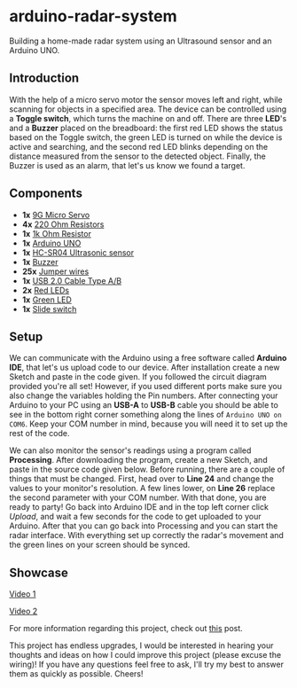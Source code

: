 # arduino-radar-system

Building a home-made radar system using an Ultrasound sensor and an Arduino UNO.

## Introduction

With the help of a micro servo motor the sensor moves left and right, while scanning for objects in a specified area. The device can be controlled using a **Toggle switch**, which turns the machine on and off. There are three **LED**'s and a **Buzzer** placed on the breadboard: the first red LED shows the status based on the Toggle switch, the green LED is turned on while the device is active and searching, and the second red LED blinks depending on the distance measured from the sensor to the detected object. Finally, the Buzzer is used as an alarm, that let's us know we found a target.

## Components

* **1x** [9G Micro Servo](https://www.amazon.com/Sipytoph-Helicopter-Airplane-Walking-Control/dp/B09185SC1W/ref=sr_1_13?dib=eyJ2IjoiMSJ9.tVLqy2AGpupwOFNupo-YTuoTttEjBv2ctPZik0NvQ9EY0iSztVtsF2rGLh1AzqoPSp1U_Wnv0ZLKdLcgW30tMrIIdLXxx0FNB8tOncqhG5J_SqNkvEULqbQQMMDRp0iZjzBwTOO_Q2dUDBPN43PFrH3NHq-VUdudmRLXFH1eIDWVxE8WnzaGKcwCUqsok6vRSvZvFYONLeHoGVtG49_W56nOgjjyJwU4OwdMMwZksQ_oxMTMZnxucVxWGY5bW0XN8BVzilRD9Ih7AiQBIckqmlwTzFkhItdQSnZxdVp6vmo.8Ou7Jp_t7_afKpZYLmrM8C3qKaquPQ5z-acKNuPuc8U&dib_tag=se&keywords=sg90%2B9g%2Bmicro%2Bservo&qid=1721123630&sr=8-13&th=1)
* **4x** [220 Ohm Resistors](https://www.amazon.com/EDGELEC-Resistor-Tolerance-Multiple-Resistance/dp/B07QK9ZBVZ/ref=sr_1_3?dib=eyJ2IjoiMSJ9.48C-Ove2hC0iqcDJWqOBW0Ym2y_kNHj8NmJQZB-_us_d_Y2U3Mei1LQsdqeGlHxAOL_yqpEQGQHEay917onU1Snhys6R-f4QrB6YwhLyu-pV0XFcB9a8FBAzk3uxQkB-QeMKssnn8-o_5hfJBXbmbCukGSoU7t6oBcBj2v4o068X5DLuNnWkQ3s2cIjC0T5-pJ9vm6MZoEkd-rxX9uMocnWWnO1UkTZRG0cW9eWLmiA.my682eInl2JCE44AhL95ixHIdhNRGPn4yrdFyjhLCt0&dib_tag=se&keywords=220%2Bohm%2Bresistor&qid=1721123739&sr=8-3&th=1)
* **1x** [1k Ohm Resistor](https://www.amazon.com/California-JOS-Carbon-Resistor-Tolerance/dp/B0BR66ZN6B/ref=sr_1_3?dib=eyJ2IjoiMSJ9.sjCrXtEr0PMGKZXQLPwE43Cm6Wuj_WtcdUxQqil3rZKsZCgpkZt-IB7HoRMDPFJcoswO2Uk0H--0JcokTP_F8y62pPJYPLZVKrqhKFDLf6aSjf_ArcWDYUTjf6oJ39qh3zOZhNvWW4iFF-qfksisUQwZ-rP-fDrk6E5f5wuiSsk68f-Qhqpj5BV5U4n4TpqwLWK_L2kDlll2fCG363nzoj8U42UiGgE8cFLLLAdOpSE.KIq2jWvPuqMAdxSxDxpyttI_hQKgC60Y7gxmX35z09A&dib_tag=se&keywords=1k+ohm+resistor&qid=1721123787&sr=8-3)
* **1x** [Arduino UNO](https://www.amazon.com/Arduino-A000066-ARDUINO-UNO-R3/dp/B008GRTSV6?th=1)
* **1x** [HC-SR04 Ultrasonic sensor](https://www.amazon.com/CUQI-Ultrasonic-Measuring-Transmitter-Compatible/dp/B092D2DS1Y/ref=sr_1_7?dib=eyJ2IjoiMSJ9.e5Yfpkja9gNArv99GdcfIbPkHEwnA5_v-S2dX3lHPU3MyNznCsGAeUrd-5fU9Rr--v6lKcSiP1qtwKGtZ4U6iIyEu3tQeQDcjDoBF8Rr-DnlnOqHPWsWJkx1OTDYJXcwu1JHqTeM9I0GQHHG2UUBuqZrGGQZTqGoBZobHn-WX68uAJtgftcVYLoN-gkkyDb20tqUkWmTd4heQlxdsH6gtfo9aJEISmw9hs7DgNmwgiu4kvEQuT42iQbJKSwX5lm0._BGqBfyM2MFj0nQTpUEkfFggIofOIGWG7vi_lSd9RQw&dib_tag=se&keywords=HC-SR04+ultrasonic+sensor&qid=1721123908&s=electronics&sr=1-7)
* **1x** [Buzzer](https://www.amazon.com/Gikfun-Terminals-Passive-Electronic-Arduino/dp/B01GJLE5BS/ref=sr_1_6?dib=eyJ2IjoiMSJ9.xguNP2bafm6PIldIUszcpPI9f2cyz4-uGdxia46YmzQ2paZ9-BmEPre13kPCBvFIq6vTVNJP3l6tRu9PIvQ8E0_Iu-x77kIAaSiZILk0IEuKJYCL0bFfFLpsZJANQaI0zLSrC7phT9GdcVwmDtpsTXpH6hBRxbXUARJKB-fi0od2LyrqsNp-ssiOq_RYsYm155WKhivntVNcnb8sViuA2I6B04OFFhWPLbvhTOxKXfs.5hHxn7kvXj48BaoaZFFDG9ssFbCOnrzk-9IBletQgeE&dib_tag=se&keywords=arduino+buzzer&qid=1721123964&sr=8-6)
* **25x** [Jumper wires](https://www.amazon.com/EDGELEC-Breadboard-Optional-Assorted-Multicolored/dp/B07GD2BWPY/ref=sr_1_4?dib=eyJ2IjoiMSJ9.tjHxIQLJsk16_0YVtUGN6bYgnUPWn3fCzYUZwBtpSZaF0zysY3u40uHgMv-5D_xi3SSveAixO_v7-PG8AAOKg4k6CcE-VPeviYUDrt7wBOUSk8jVDe4HiIdXlm2vSIwaUpEJ7XPLfkQvjyz8ulufYAi10GFh_WkEfFsE4JSfxN__bJnGcOrf7PFd_oEVBJtOWv6e5tCSjyDF5zgmfTAdcsiDGJ9ku7LJb3mxwIm4R00.k_0oqUoKw4kngT7_p90ohlo8RJzZPMudwB1OqUdW-PU&dib_tag=se&keywords=jumper+wires&qid=1721124000&sr=8-4)
* **1x** [USB 2.0 Cable Type A/B](https://www.amazon.com/Amazon-Basics-External-Gold-Plated-Connectors/dp/B00NH13DV2)
* **2x** [Red LEDs](https://www.amazon.com/OWOFYDR-diffused-Electronic-Component-Indicator/dp/B09B9BYS8V/ref=sr_1_44?dib=eyJ2IjoiMSJ9.1GA_RFabAsi0c0X-4kwArkVI6BtmSWlWVSXkxYoqdkzgexkgtHKch3tQbV11J8oPL7BOHIWkDYzo4fdNXZvtTyF8HwF2wGdMRojluGlxkFttevJf3-zsCwcoz3Vd_X7q8Lo52UE0w-uqhKM-Q59BNC_j8OuXHNLxrMD3Wpyzsgr5aH2U0qwAClJAdUVUZIMo1zuOW3pOR94jdL6HfmZq8J2UnatpmBqnavFMp3KSjIhpEqh6cEqqdML8GQA6eLpsfChxB_ArKNeY4R61mmgxt3EnVEluyloGXWc5rZfgvrE.qVRyBYPE093WQImwLau45kxiddswppi1j_YN315Q5Vg&dib_tag=se&keywords=green%2Bled%2Blights&qid=1721124115&sr=8-44&th=1)
* **1x** [Green LED](https://www.amazon.com/OWOFYDR-diffused-Electronic-Component-Indicator/dp/B09B9FD3Z3/ref=sr_1_44?dib=eyJ2IjoiMSJ9.1GA_RFabAsi0c0X-4kwArkVI6BtmSWlWVSXkxYoqdkzgexkgtHKch3tQbV11J8oPL7BOHIWkDYzo4fdNXZvtTyF8HwF2wGdMRojluGlxkFttevJf3-zsCwcoz3Vd_X7q8Lo52UE0w-uqhKM-Q59BNC_j8OuXHNLxrMD3Wpyzsgr5aH2U0qwAClJAdUVUZIMo1zuOW3pOR94jdL6HfmZq8J2UnatpmBqnavFMp3KSjIhpEqh6cEqqdML8GQA6eLpsfChxB_ArKNeY4R61mmgxt3EnVEluyloGXWc5rZfgvrE.qVRyBYPE093WQImwLau45kxiddswppi1j_YN315Q5Vg&dib_tag=se&keywords=green%2Bled%2Blights&qid=1721124115&sr=8-44&th=1)
* **1x** [Slide switch](https://www.amazon.com/WOWOONE-Vertical-Switch-Position-CYT1107/dp/B08JYV8HZ7/ref=zg_bs_g_18945323011_d_sccl_9/147-2167741-4085639?psc=1)
  
## Setup

We can communicate with the Arduino using a free software called **Arduino IDE**, that let's us upload code to our device. After installation create a new Sketch and paste in the code given. If you followed the circuit diagram provided you're all set! However, if you used different ports make sure you also change the variables holding the Pin numbers. After connecting your Arduino to your PC using an **USB-A** to **USB-B** cable you should be able to see in the bottom right corner something along the lines of `Arduino UNO on COM6`. Keep your COM number in mind, because you will need it to set up the rest of the code.

We can also monitor the sensor's readings using a program called **Processing**. After downloading the program, create a new Sketch, and paste in the source code given below. Before running, there are a couple of things that must be changed. First, head over to **Line 24** and change the values to your monitor's resolution. A few lines lower, on **Line 26** replace the second parameter with your COM number. With that done, you are ready to party! Go back into Arduino IDE and in the top left corner click *Upload*, and wait a few seconds for the code to get uploaded to your Arduino. After that you can go back into Processing and you can start the radar interface. With everything set up correctly the radar's movement and the green lines on your screen should be synced.

## Showcase

[Video 1](https://www.youtube.com/watch?v=H7krqRXtmUs&list=PLF_prIHOkIhWpnFm8JDy6p6xMlMXVni2M)

[Video 2](https://www.youtube.com/watch?v=tc6iqRHBJUk&list=PLF_prIHOkIhWpnFm8JDy6p6xMlMXVni2M&index=2)

For more information regarding this project, check out [this](https://projecthub.arduino.cc) post.

This project has endless upgrades, I would be interested in hearing your thoughts and ideas on how I could improve this project (please excuse the wiring)! 
If you have any questions feel free to ask, I'll try my best to answer them as quickly as possible. Cheers! 
